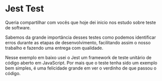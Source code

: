 # Jest Test

Queria compartilhar com vocês que hoje dei inicio nos estudo sobre teste de software.

Sabemos da grande importância desses testes como podemos identificar erros durante as etapas de desenvolvimento, facilitando assim o nosso trabalho e fazendo uma entrega com qualidade.

Nesse exemplo em baixo usei o Jest um framework de teste unitário de código aberto em JavaScript. Por mais que o teste tenha sido um exemplo bem simples, é uma felicidade grande em ver o verdinho de que passou o código.
